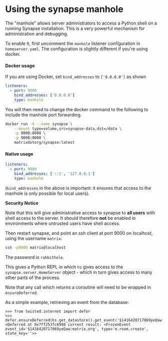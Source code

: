 Using the synapse manhole
=========================

The "manhole" allows server administrators to access a Python shell on a running
Synapse installation. This is a very powerful mechanism for administration and
debugging.

To enable it, first uncomment the `manhole` listener configuration in
`homeserver.yaml`. The configuration is slightly different if you're using docker.

#### Docker usage

If you are using Docker, set `bind_addresses` to `['0.0.0.0']` as shown

```yaml
listeners:
  - port: 9000
    bind_addresses: ['0.0.0.0']
    type: manhole
```

You will then need to change the docker command to the following to include the manhole port forwarding. 

```bash
docker run -d --name synapse \
    --mount type=volume,src=synapse-data,dst=/data \
    -p 8008:8008 \
    -p 9000:9000 \
    matrixdotorg/synapse:latest
```

#### Native usage

```yaml
listeners:
  - port: 9000
    bind_addresses: ['::1', '127.0.0.1']
    type: manhole
```

(`bind_addresses` in the above is important: it ensures that access to the
manhole is only possible for local users).


**Security Notice**

Note that this will give administrative access to synapse to **all users** with
shell access to the server. It should therefore **not** be enabled in
environments where untrusted users have shell access.

Then restart synapse, and point an ssh client at port 9000 on localhost, using
the username `matrix`:

```bash
ssh -p9000 matrix@localhost
```

The password is `rabbithole`.

This gives a Python REPL in which `hs` gives access to the
`synapse.server.HomeServer` object - which in turn gives access to many other
parts of the process.

Note that any call which returns a coroutine will need to be wrapped in `ensureDeferred`.

As a simple example, retrieving an event from the database:

```pycon
>>> from twisted.internet import defer
>>> defer.ensureDeferred(hs.get_datastore().get_event('$1416420717069yeQaw:matrix.org'))
<Deferred at 0x7ff253fc6998 current result: <FrozenEvent event_id='$1416420717069yeQaw:matrix.org', type='m.room.create', state_key=''>>
```
